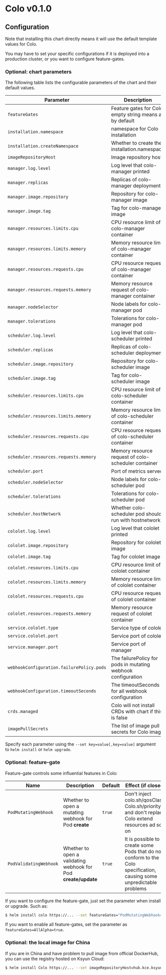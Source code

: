 # Colo v0.1.0

## Configuration

Note that installing this chart directly means it will use the default template values for Colo.

You may have to set your specific configurations if it is deployed into a production cluster, or you want to configure feature-gates.

### Optional: chart parameters

The following table lists the configurable parameters of the chart and their default values.

| Parameter                                 | Description                                                      | Default                         |
| ----------------------------------------- | ---------------------------------------------------------------- | ------------------------------- |
| `featureGates`                            | Feature gates for Colo, empty string means all by default        | ` `                             |
| `installation.namespace`                  | namespace for Colo installation                                  | `colo-system`                   |
| `installation.createNamespace`            | Whether to create the installation.namespace                     | `true`                          |
| `imageRepositoryHost`                     | Image repository host                                            | ` `                             |
| `manager.log.level`                       | Log level that colo-manager printed                             | `4`                             |
| `manager.replicas`                        | Replicas of colo-manager deployment                             | `2`                             |
| `manager.image.repository`                | Repository for colo-manager image                               | `colo/colo-manager`   |
| `manager.image.tag`                       | Tag for colo-manager image                                      | `v0.1.0`                        |
| `manager.resources.limits.cpu`            | CPU resource limit of colo-manager container                    | `1000m`                         |
| `manager.resources.limits.memory`         | Memory resource limit of colo-manager container                 | `1Gi`                           |
| `manager.resources.requests.cpu`          | CPU resource request of colo-manager container                  | `500m`                          |
| `manager.resources.requests.memory`       | Memory resource request of colo-manager container               | `256Mi`                         |
| `manager.nodeSelector`                    | Node labels for colo-manager pod                                | `{}`                            |
| `manager.tolerations`                     | Tolerations for colo-manager pod                                | `[]`                            |
| `scheduler.log.level`                     | Log level that colo-scheduler printed                           | `4`                             |
| `scheduler.replicas`                      | Replicas of colo-scheduler deployment                           | `2`                             |
| `scheduler.image.repository`              | Repository for colo-scheduler image                             | `colo/colo-scheduler` |
| `scheduler.image.tag`                     | Tag for colo-scheduler image                                    | `v0.1.0`                        |
| `scheduler.resources.limits.cpu`          | CPU resource limit of colo-scheduler container                  | `1000m`                         |
| `scheduler.resources.limits.memory`       | Memory resource limit of colo-scheduler container               | `1Gi`                           |
| `scheduler.resources.requests.cpu`        | CPU resource request of colo-scheduler container                | `500m`                          |
| `scheduler.resources.requests.memory`     | Memory resource request of colo-scheduler container             | `256Mi`                         |
| `scheduler.port`                          | Port of metrics served                                           | `10251`                         |
| `scheduler.nodeSelector`                  | Node labels for colo-scheduler pod                              | `{}`                            |
| `scheduler.tolerations`                   | Tolerations for colo-scheduler pod                              | `[]`                            |
| `scheduler.hostNetwork`                   | Whether colo-scheduler pod should run with hostnetwork          | `false`                         |
| `cololet.log.level`                      | Log level that cololet printed                                  | `4`                             |
| `cololet.image.repository`               | Repository for cololet image                                    | `colo/cololet`        |
| `cololet.image.tag`                      | Tag for cololet image                                           | `v0.1.0`                        |
| `cololet.resources.limits.cpu`           | CPU resource limit of cololet container                         | `1`                          |
| `cololet.resources.limits.memory`        | Memory resource limit of cololet container                      | `1G`                         |
| `cololet.resources.requests.cpu`         | CPU resource request of cololet container                       | `1`                             |
| `cololet.resources.requests.memory`      | Memory resource request of cololet container                    | `1G`                             |
| `service.cololet.type`      | Service type of cololet                     | `ClusterIP`                             |
| `service.cololet.port`      | Service port of cololet                      | `9435`                             |
| `service.manager.port`      | Service port of manager                    | `8443`                             |
| `webhookConfiguration.failurePolicy.pods` | The failurePolicy for pods in mutating webhook configuration     | `Ignore`                        |
| `webhookConfiguration.timeoutSeconds`     | The timeoutSeconds for all webhook configuration                 | `30`                            |
| `crds.managed`                            | Colo will not install CRDs with chart if this is false    | `true`                          |
| `imagePullSecrets`                        | The list of image pull secrets for Colo image             | `false`                         |

Specify each parameter using the `--set key=value[,key=value]` argument to `helm install` or `helm upgrade`.

### Optional: feature-gate

Feature-gate controls some influential features in Colo:

| Name                      | Description                                                       | Default | Effect (if closed)                     |
| ------------------------- | ----------------------------------------------------------------  | ------- | -------------------------------------- |
| `PodMutatingWebhook`      | Whether to open a mutating webhook for Pod **create**             | `true`  | Don't inject colo.sh/qosClass, Colo.sh/priority and don't replace Colo extend resources ad so on |
| `PodValidatingWebhook`    | Whether to open a validating webhook for Pod **create/update**    | `true`  | It is possible to create some Pods that do not conform to the Colo specification, causing some unpredictable problems |


If you want to configure the feature-gate, just set the parameter when install or upgrade. Such as:

```bash
$ helm install colo https://... --set featureGates="PodMutatingWebhook=true\,PodValidatingWebhook=true"
```

If you want to enable all feature-gates, set the parameter as `featureGates=AllAlpha=true`.

### Optional: the local image for China

If you are in China and have problem to pull image from official DockerHub, you can use the registry hosted on Ksyun Cloud:

```bash
$ helm install Colo https://... --set imageRepositoryHost=hub.kce.ksyun.com
```